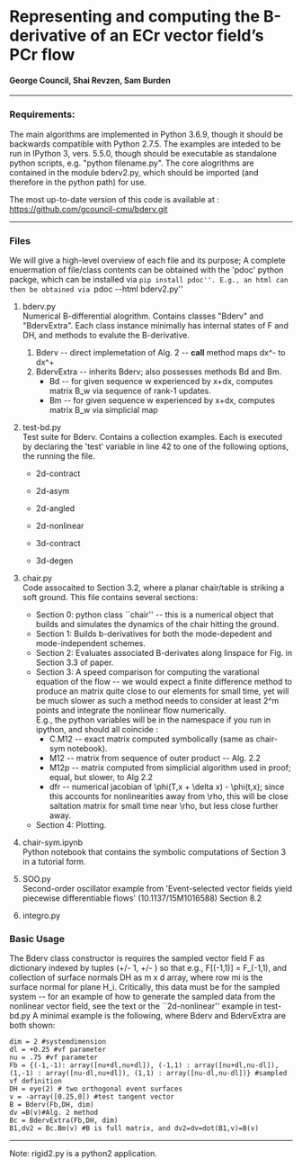 
# Representing and computing the B-derivative of an ECr vector field’s PCr flow
#### George Council, Shai Revzen, Sam Burden


* * *

### Requirements:

The main algorithms are implemented in Python 3.6.9, though it should be backwards compatible with Python 2.7.5\. The examples are inteded to be run in IPython 3, vers. 5.5.0, though should be executable as standalone python scripts, e.g. "python filename.py". The core alogrithms are contained in the module bderv2.py, which should be imported (and therefore in the python path) for use.  

The most up-to-date version of this code is available at : https://github.com/gcouncil-cmu/bderv.git

* * *

### Files

We will give a high-level overview of each file and its purpose; A complete enuermation of file/class contents can be obtained with the 'pdoc' python packge, which can be installed via ``pip install pdoc''. E.g., an html can then be obtained via ``pdoc --html bderv2.py''

1.  bderv.py  
    Numerical B-differential alogrithm. Contains classes "Bderv" and "BdervExtra". Each class instance minimally has internal states of F and DH, and methods to evalute the B-derivative.
    1.  Bderv -- direct implemetation of Alg. 2 -- __call__ method maps dx^- to dx^+
    2.  BdervExtra -- inherits Bderv; also possesses methods Bd and Bm.
        *   Bd -- for given sequence w experienced by x+dx, computes matrix B_w via sequence of rank-1 updates.
        *   Bm -- for given sequence w experienced by x+dx, computes matrix B_w via simplicial map

2.  test-bd.py  
    Test suite for Bderv. Contains a collection examples. Each is executed by declaring the 'test' variable in line 42 to one of the following options, the running the file.

    *   2d-contract

    *   2d-asym

    *   2d-angled

    *   2d-nonlinear

    *   3d-contract

    *   3d-degen

3.  chair.py  
    Code assocaited to Section 3.2, where a planar chair/table is striking a soft ground. This file contains several sections:
    *   Section 0: python class ``chair'' -- this is a numerical object that builds and simulates the dynamics of the chair hitting the ground.
    *   Section 1: Builds b-derivatives for both the mode-depedent and mode-independent schemes.
    *   Section 2: Evaluates associated B-derivates along linspace for Fig. in Section 3.3 of paper.
    *   Section 3: A speed comparison for computing the varational equation of the flow -- we would expect a finite difference method to produce an matrix quite close to our elements for small time, yet will be much slower as such a method needs to consider at least 2^m points and integrate the nonlinear flow numerically.  
        E.g., the python variables will be in the namespace if you run in ipython, and should all coincide :
        *   C.M12 -- exact matrix computed symbolically (same as chair-sym notebook).
        *   M12 -- matrix from sequence of outer product -- Alg. 2.2
        *   M12p -- matrix computed from simplicial algorithm used in proof; equal, but slower, to Alg 2.2
        *   dfr -- numerical jacobian of \phi(T,x + \delta x) - \phi(t,x); since this accounts for nonlinearities away from \rho, this will be close saltation matrix for small time near \rho, but less close further away.
    *   Section 4: Plotting.
4.  chair-sym.ipynb  
    Python notebook that contains the symbolic computations of Section 3 in a tutorial form.
5.  SOO.py  
    Second-order oscillator example from 'Event-selected vector fields yield piecewise differentiable flows' (10.1137/15M1016588) Section 8.2
6.  integro.py

### Basic Usage

The Bderv class constructor is requires the sampled vector field F as dictionary indexed by tuples (+/- 1, +/- ) so that e.g., F[(-1,1)] = F_(-1,1), and collection of surface normals DH as m x d array, where row mi is the surface normal for plane H_i. Critically, this data must be for the sampled system -- for an example of how to generate the sampled data from the nonlinear vector field, see the text or the ``2d-nonlinear'' example in test-bd.py A minimal example is the following, where Bderv and BdervExtra are both shown:  
```
dim = 2 #systemdimension  
dl = +0.25 #vf parameter  
nu = .75 #vf parameter  
Fb = {(-1,-1): array([nu+dl,nu+dl]), (-1,1) : array([nu+dl,nu-dl]), (1,-1) : array([nu-dl,nu+dl]), (1,1) : array([nu-dl,nu-dl])} #sampled vf definition  
DH = eye(2) # two orthogonal event surfaces  
v = -array([0.25,0]) #test tangent vector  
B = Bderv(Fb,DH, dim)  
dv =B(v)#Alg. 2 method  
Bc = BdervExtra(Fb,DH, dim)  
B1,dv2 = Bc.Bm(v) #B is full matrix, and dv2=dv=dot(B1,v)=B(v)  
```

* * *
Note: rigid2.py is a python2 application.
